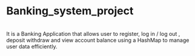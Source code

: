 # Banking_system_project
<br>
It is a Banking Application that allows user to register, log in / log out , deposit withdraw and view account balance using a HashMap to manage user data efficiently.

